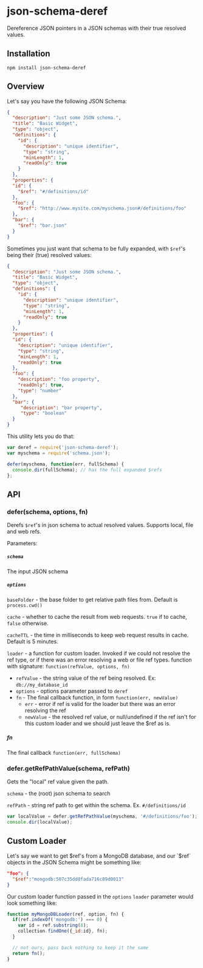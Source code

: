 # json-schema-deref

Dereference JSON pointers in a JSON schemas with their true resolved values.

## Installation

`npm install json-schema-deref`

## Overview

Let's say you have the following JSON Schema:

```json
{
  "description": "Just some JSON schema.",
  "title": "Basic Widget",
  "type": "object",
  "definitions": {
    "id": {
      "description": "unique identifier",
      "type": "string",
      "minLength": 1,
      "readOnly": true
    }
  },
  "properties": {
  "id": {
    "$ref": "#/definitions/id"
  },
  "foo": {
    "$ref": "http://www.mysite.com/myschema.json#/definitions/foo"
  },
  "bar": {
    "$ref": "bar.json"
  }
}
```

Sometimes you just want that schema to be fully expanded, with `$ref`'s being their (true) resolved values:

```json
{
  "description": "Just some JSON schema.",
  "title": "Basic Widget",
  "type": "object",
  "definitions": {
    "id": {
      "description": "unique identifier",
      "type": "string",
      "minLength": 1,
      "readOnly": true
    }
  },
  "properties": {
  "id": {
    "description": "unique identifier",
    "type": "string",
    "minLength": 1,
    "readOnly": true
  },
  "foo": {
    "description": "foo property",
    "readOnly": true,
    "type": "number"
  },
  "bar": {
     "description": "bar property",
     "type": "boolean"
  }
}
```

This utility lets you do that:


```js
var deref = require('json-schema-deref');
var myschema = require('schema.json');

defer(myschema, function(err, fullSchema) {
  console.dir(fullSchema); // has the full expanded $refs
};
```

## API

### defer(schema, options, fn)

Derefs `$ref`'s in json schema to actual resolved values. Supports local, file and web refs.

Parameters:

##### `schema`
The input JSON schema

##### `options`

`baseFolder` - the base folder to get relative path files from. Default is `process.cwd()`

`cache` - whether to cache the result from web requests. `true` if to cache, `false` otherwise.

`cacheTTL` - the time in milliseconds to keep web request results in cache. Default is 5 minutes.

`loader` - a function for custom loader. Invoked if we could not resolve the ref type, or if there was an error resolving a web or file ref types.
           function with signature: `function(refValue, options, fn)`

  - `refValue` - the string value of the ref being resolved. Ex: `db://my_database_id`
  - `options` - options parameter passed to `deref`
  - `fn` - The final callback function, in form `function(err, newValue)`
    * `err` - error if ref is valid for the loader but there was an error resolving the ref
    * `newValue` - the resolved ref value, or null/undefined if the ref isn't for this custom loader and we should just leave the $ref as is.

##### fn
The final callback `function(err, fullSchema)`

### defer.getRefPathValue(schema, refPath)

Gets the "local" ref value given the path.

`schema` - the (root) json schema to search

`refPath` - string ref path to get within the schema. Ex. `#/definitions/id`

```js
var localValue = defer.getRefPathValue(myschema, '#/definitions/foo');
console.dir(localValue);
```

## Custom Loader

Let's say we want to get $ref's from a MongoDB database, and our `$ref` objects in the JSON Schema might be something like:

```json
"foo": {
  "$ref":"mongodb:507c35dd8fada716c89d0013"
}
```

Our custom loader function passed in the `options` `loader` parameter would look something like:

```js
function myMongoDBLoader(ref, option, fn) {
  if(ref.indexOf('mongodb:') === 0) {
    var id = ref.substring(8);
    collection.findOne({_id:id}, fn);
  }

  // not ours, pass back nothing to keep it the same
  return fn();
}
```